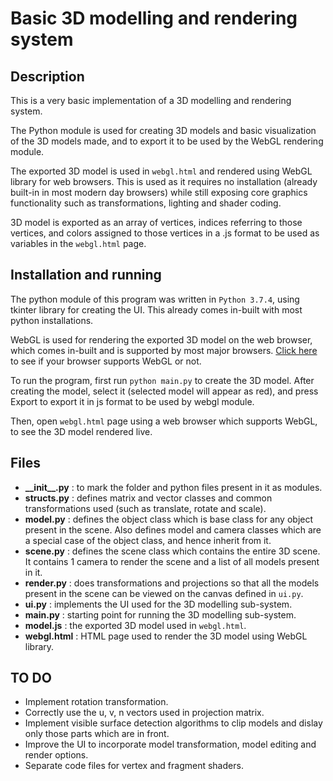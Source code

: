 # Basic 3D modelling and rendering system

## Description

This is a very basic implementation of a 3D modelling and rendering system.

The Python module is used for creating 3D models and basic visualization of the 3D models made, and to export it to be used by the WebGL rendering module.

The exported 3D model is used in `webgl.html` and rendered using WebGL library for web browsers. This is used as it requires no installation (already built-in in most modern day browsers) while still exposing core graphics functionality such as transformations, lighting and shader coding.

3D model is exported as an array of vertices, indices referring to those vertices, and colors assigned to those vertices in a .js format to be used as variables in the `webgl.html` page.

## Installation and running

The python module of this program was written in `Python 3.7.4`, using tkinter library for creating the UI. This already comes in-built with most python installations.

WebGL is used for rendering the exported 3D model on the web browser, which comes in-built and is supported by most major browsers. [Click here](https://get.webgl.org/) to see if your browser supports WebGL or not.

To run the program, first run `python main.py` to create the 3D model. After creating the model, select it (selected model will appear as red), and press Export to export it in js format to be used by webgl module.

Then, open `webgl.html` page using a web browser which supports WebGL, to see the 3D model rendered live.

## Files

- **\_\_init\_\_.py** : to mark the folder and python files present in it as modules.
- **structs.py** : defines matrix and vector classes and common transformations used (such as translate, rotate and scale).
- **model.py** : defines the object class which is base class for any object present in the scene. Also defines model and camera classes which are a special case of the object class, and hence inherit from it.
- **scene.py** : defines the scene class which contains the entire 3D scene. It contains 1 camera to render the scene and a list of all models present in it.
- **render.py** : does transformations and projections so that all the models present in the scene can be viewed on the canvas defined in `ui.py`.
- **ui.py** : implements the UI used for the 3D modelling sub-system.
- **main.py** : starting point for running the 3D modelling sub-system.
- **model.js** : the exported 3D model used in `webgl.html`.
- **webgl.html** : HTML page used to render the 3D model using WebGL library.

## TO DO

- Implement rotation transformation.
- Correctly use the u, v, n vectors used in projection matrix.
- Implement visible surface detection algorithms to clip models and dislay only those parts which are in front.
- Improve the UI to incorporate model transformation, model editing and render options.
- Separate code files for vertex and fragment shaders.
